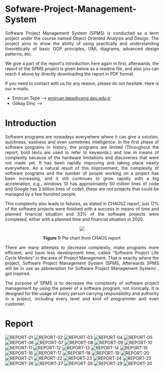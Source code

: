 # Sofware-Project-Management-System

<p align="justify">Software Project Management System (SPMS) is conducted as a term project under the course named Object Oriented Analysis and Design.
The project aims to show the ability of  using practically and understanding theoretically of basic OOP principles, UML diagrams, advanced design patterns, etc.</p>

<p align="justify">We give a part of the report's introduction here again in first, afterwards, the report of the SPMS project is given below as a readme file, and also you can reach it above by directly downloading the report in PDF format.</p>

If you need to contact with us for any reason, please do not hesitate. Here is our e-mails.
- Emircan Tepe --> emircan.tepe@ceng.deu.edu.tr
- Gökay Dinç   --> 

# Introduction
<p align="justify">Software programs are nowadays everywhere where it can give a solution, quickness, easiness and even sometimes intelligence. In the first phase of software programs in history, the programs are limited (Throughout the report, bold texts are used to refer to keywords.) and low in means of complexity because of the hardware limitations and discoveries that were not made yet. It has been rapidly improving and taking place nearly everywhere. As a natural result of this improvement, the complexity of software programs and the number of people working on a project has been increasing, and it still continues to grow rapidly with a big acceleration, e.g., windows 10 has approximately 50 million lines of code and Google has 2 billion lines of code1, these are not projects that could be managed by a few hundred people.</p>

<p align="justify">This complexity also leads to failures, as stated in CHAOS2 report, just 17% of the software projects were finished with a success in means of time and planned financial situation and 33% of the software projects were completed, either with a planned time and financial situation in 2020.</p>
<p align="center"><img src="https://user-images.githubusercontent.com/73601642/171600263-28391bb4-6618-449f-8832-de13eb59136e.png"></p>
<p align="center"> <strong>Figure 1:</strong> Pie chart from CHAOS report</p>

<p align="justify">There are many attempts to decrease complexity, make programs more efficient, and have less development time, called “Software Project Life Cycle Models” in the area of Project Management. That is exactly where the project, Software Project Management System (SPMS, Afterwards SPMS will be in use as abbreviation for Software Project Management System) , got inspired.</p>
<p align="justify">The purpose of SPMS is to decrease the complexity of software project management by using the power of a software program, not ironically. It is designed for the usage of every person carrying responsibility and authority in a project, including every level and kind of programmer and even customer.</p>

# Report
![REPORT-01](https://user-images.githubusercontent.com/73601642/171598675-6bcbe365-5b98-4331-a951-86766e9b284f.png)
![REPORT-02](https://user-images.githubusercontent.com/73601642/171598258-790db236-91df-4af8-8f29-f425c07406a3.png)
![REPORT-03](https://user-images.githubusercontent.com/73601642/171598281-8a42d322-5443-4175-a3bb-7120a36a2f5d.png)
![REPORT-04](https://user-images.githubusercontent.com/73601642/171598291-b67db7f1-7156-4cd5-ba2f-dc636f05e9ab.png)
![REPORT-05](https://user-images.githubusercontent.com/73601642/171598298-3c0c6500-f481-4afb-9503-415534c5b853.png)
![REPORT-06](https://user-images.githubusercontent.com/73601642/171598303-ee35dc50-21b6-4657-9d73-4a96688a573c.png)
![REPORT-07](https://user-images.githubusercontent.com/73601642/171598312-cbd20038-3391-43c0-9614-2dc2814109b9.png)
![REPORT-08](https://user-images.githubusercontent.com/73601642/171598318-9d4ef2e8-3f0f-400a-adfd-ec52d96425b8.png)
![REPORT-09](https://user-images.githubusercontent.com/73601642/171598331-b1a1f7a8-b062-4773-8a3d-c91430e66eac.png)
![REPORT-10](https://user-images.githubusercontent.com/73601642/171598337-a9e3da7f-8c46-4236-ba52-b36395028b8e.png)
![REPORT-11](https://user-images.githubusercontent.com/73601642/171598350-ad065869-9787-4d9c-8fb8-37953e602092.png)
![REPORT-12](https://user-images.githubusercontent.com/73601642/171598356-3817e777-5189-4747-96de-ed2f260d5efa.png)
![REPORT-13](https://user-images.githubusercontent.com/73601642/171598365-8268c57b-8b67-40c8-9049-d14e36f7537c.png)
![REPORT-14](https://user-images.githubusercontent.com/73601642/171598371-c9933a28-6751-491e-baa7-26397c7618a4.png)
![REPORT-15](https://user-images.githubusercontent.com/73601642/171598376-6e3e20e9-024c-4677-bb9a-6dadb7369a24.png)
![REPORT-16](https://user-images.githubusercontent.com/73601642/171598384-2f690b98-2446-4947-9214-48a1bd6fedc0.png)
![REPORT-17](https://user-images.githubusercontent.com/73601642/171598390-a5ba061d-b378-4ba0-829f-fb4f07359feb.png)
![REPORT-18](https://user-images.githubusercontent.com/73601642/171598400-eda46baa-e798-418e-b5c9-c8230c0ebf85.png)
![REPORT-19](https://user-images.githubusercontent.com/73601642/171598414-a3c747aa-050e-4dec-a6bc-4f6bd8c6a2ed.png)
![REPORT-20](https://user-images.githubusercontent.com/73601642/171598429-20f24a50-4947-4891-8676-11d329ea92d0.png)
![REPORT-21](https://user-images.githubusercontent.com/73601642/171598436-e6cf4adc-663b-4602-b2af-5ffa112edadb.png)
![REPORT-22](https://user-images.githubusercontent.com/73601642/171598445-b8dbfa11-ebc7-464b-8c2c-fdfa319eec02.png)
![REPORT-23](https://user-images.githubusercontent.com/73601642/171598451-38cd2114-46eb-437d-a1c2-120fea8a6a12.png)
![REPORT-24](https://user-images.githubusercontent.com/73601642/171598461-cbbd7f2d-a528-491c-b9eb-b21bf2e94a5e.png)
![REPORT-25](https://user-images.githubusercontent.com/73601642/171598470-7c2508de-8015-43a7-8157-74002fb21c6f.png)
![REPORT-26](https://user-images.githubusercontent.com/73601642/171598475-cabfb96b-a01d-410c-bd49-5f759d3b4e4e.png)
![REPORT-27](https://user-images.githubusercontent.com/73601642/171598481-d280c71c-daa9-4828-aff9-fc92cf93aba1.png)
![REPORT-28](https://user-images.githubusercontent.com/73601642/171598489-82bcc989-591a-495c-91d8-a4ab0853f990.png)
![REPORT-29](https://user-images.githubusercontent.com/73601642/171598509-78f1d06c-00cc-4167-b9d1-ce68c556efb6.png)
![REPORT-30](https://user-images.githubusercontent.com/73601642/171598523-3ac6eeb6-d673-45a0-a012-1a18f3a925fa.png)
